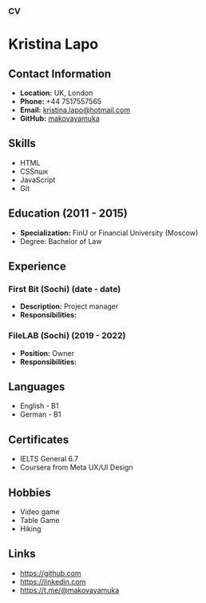 ### CV

# Kristina Lapo

## Contact Information
- **Location:** UK, London
- **Phone:** +44 7517557565
- **Email:** kristina.lapo@hotmail.com
- **GitHub:** [makovayamuka](https://github.com/makovayamuka)

## Skills
- HTML
- CSSпшк
- JavaScript
- Git

## Education (2011 - 2015)
- **Specialization:** FinU or Financial University (Moscow)
- Degree: Bachelor of Law

## Experience

### First Bit (Sochi) (date - date)
- **Description:** Project manager
- **Responsibilities:**

### FileLAB (Sochi) (2019 - 2022)
- **Position:** Owner
- **Responsibilities:**

## Languages
- English - B1 
- German - B1

## Certificates
- IELTS General 6.7
- Coursera from Meta UX/UI Design 

## Hobbies
- Video game
- Table Game
- Hiking 

## Links
- https://github.com
- https://linkedin.com
- https://t.me/@makovayamuka
